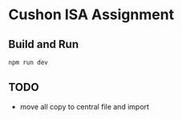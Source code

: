 # Cushon ISA Assignment

## Build and Run
```bash
npm run dev
```



## TODO
- move all copy to central file and import
